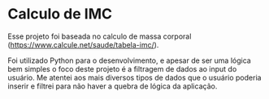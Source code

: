 # Calculo de IMC

Esse projeto foi baseada no calculo de massa corporal (https://www.calcule.net/saude/tabela-imc/).

Foi utilizado Python para o desenvolvimento, e apesar de ser uma lógica bem simples o foco deste projeto é a filtragem de dados ao input do usuário. Me atentei aos mais diversos tipos de dados que o usuário poderia inserir e filtrei para não haver a quebra de lógica da aplicação. 
